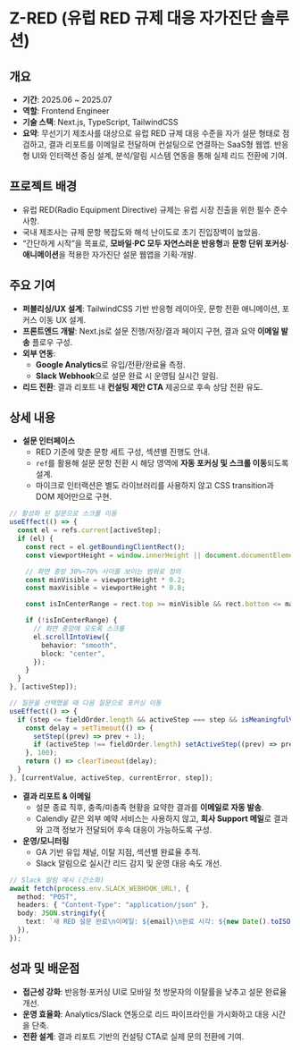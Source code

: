# Z-RED (유럽 RED 규제 대응 자가진단 솔루션)

## 개요

- **기간**: 2025.06 ~ 2025.07
- **역할**: Frontend Engineer
- **기술 스택**: Next.js, TypeScript, TailwindCSS
- **요약**: 무선기기 제조사를 대상으로 유럽 RED 규제 대응 수준을 자가 설문 형태로 점검하고, 결과 리포트를 이메일로 전달하며 컨설팅으로 연결하는 SaaS형 웹앱. 반응형 UI와 인터랙션 중심 설계, 분석/알림 시스템 연동을 통해 실제 리드 전환에 기여.

## 프로젝트 배경

- 유럽 RED(Radio Equipment Directive) 규제는 유럽 시장 진출을 위한 필수 준수사항.
- 국내 제조사는 규제 문항 복잡도와 해석 난이도로 초기 진입장벽이 높았음.
- “간단하게 시작”을 목표로, **모바일·PC 모두 자연스러운 반응형**과 **문항 단위 포커싱·애니메이션**을 적용한 자가진단 설문 웹앱을 기획·개발.

## 주요 기여

- **퍼블리싱/UX 설계**: TailwindCSS 기반 반응형 레이아웃, 문항 전환 애니메이션, 포커스 이동 UX 설계.
- **프론트엔드 개발**: Next.js로 설문 진행/저장/결과 페이지 구현, 결과 요약 **이메일 발송** 플로우 구성.
- **외부 연동**:
  - **Google Analytics**로 유입/전환/완료율 측정.
  - **Slack Webhook**으로 설문 완료 시 운영팀 실시간 알림.
- **리드 전환**: 결과 리포트 내 **컨설팅 제안 CTA** 제공으로 후속 상담 전환 유도.

## 상세 내용

- **설문 인터페이스**
  - RED 기준에 맞춘 문항 세트 구성, 섹션별 진행도 안내.
  - `ref`를 활용해 설문 문항 전환 시 해당 영역에 **자동 포커싱 및 스크롤 이동**되도록 설계.
  - 마이크로 인터랙션은 별도 라이브러리를 사용하지 않고 CSS transition과 DOM 제어만으로 구현.

```ts
// 활성화 된 질문으로 스크롤 이동
useEffect(() => {
  const el = refs.current[activeStep];
  if (el) {
    const rect = el.getBoundingClientRect();
    const viewportHeight = window.innerHeight || document.documentElement.clientHeight;

    // 화면 중앙 30%~70% 사이를 보이는 범위로 정의
    const minVisible = viewportHeight * 0.2;
    const maxVisible = viewportHeight * 0.8;

    const isInCenterRange = rect.top >= minVisible && rect.bottom <= maxVisible;

    if (!isInCenterRange) {
      // 화면 중앙에 오도록 스크롤
      el.scrollIntoView({
        behavior: "smooth",
        block: "center",
      });
    }
  }
}, [activeStep]);

// 질문을 선택했을 때 다음 질문으로 포커싱 이동
useEffect(() => {
  if (step <= fieldOrder.length && activeStep === step && isMeaningfulValue(currentValue)) {
    const delay = setTimeout(() => {
      setStep((prev) => prev + 1);
      if (activeStep !== fieldOrder.length) setActiveStep((prev) => prev + 1);
    }, 100);
    return () => clearTimeout(delay);
  }
}, [currentValue, activeStep, currentError, step]);
```

- **결과 리포트 & 이메일**
  - 설문 종료 직후, 충족/미충족 현황을 요약한 결과를 **이메일로 자동 발송**.
  - Calendly 같은 외부 예약 서비스는 사용하지 않고, **회사 Support 메일**로 결과와 고객 정보가 전달되어 후속 대응이 가능하도록 구성.
- **운영/모니터링**
  - GA 기반 유입 채널, 이탈 지점, 섹션별 완료율 추적.
  - Slack 알림으로 실시간 리드 감지 및 운영 대응 속도 개선.

```ts
// Slack 알림 예시 (간소화)
await fetch(process.env.SLACK_WEBHOOK_URL!, {
  method: "POST",
  headers: { "Content-Type": "application/json" },
  body: JSON.stringify({
    text: `새 RED 설문 완료\n이메일: ${email}\n완료 시각: ${new Date().toISOString()}`,
  }),
});
```

## 성과 및 배운점

- **접근성 강화**: 반응형·포커싱 UI로 모바일 첫 방문자의 이탈률을 낮추고 설문 완료율 개선.
- **운영 효율화**: Analytics/Slack 연동으로 리드 파이프라인을 가시화하고 대응 시간을 단축.
- **전환 설계**: 결과 리포트 기반의 컨설팅 CTA로 실제 문의 전환에 기여.
